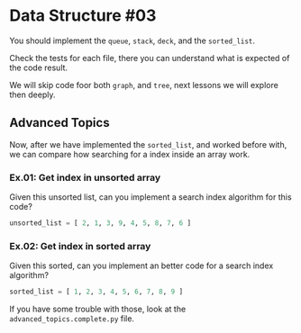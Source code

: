 # Data Structure #03

You should implement the `queue`, `stack`, `deck`, and the `sorted_list`.

Check the tests for each file, there you can understand what is expected of the code result.

We will skip code foor both `graph`, and `tree`, next lessons we will explore then deeply.

## Advanced Topics

Now, after we have implemented the `sorted_list`, and worked before with, we can compare how searching for a index inside an array work.

### Ex.01: Get index in unsorted array

Given this unsorted list, can you implement a search index algorithm for this code?

```py
unsorted_list = [ 2, 1, 3, 9, 4, 5, 8, 7, 6 ]
```

### Ex.02: Get index in sorted array

Given this sorted, can you implement an better code for a search index algorithm?

```py
sorted_list = [ 1, 2, 3, 4, 5, 6, 7, 8, 9 ]
```

If you have some trouble with those, look at the `advanced_topics.complete.py` file.
